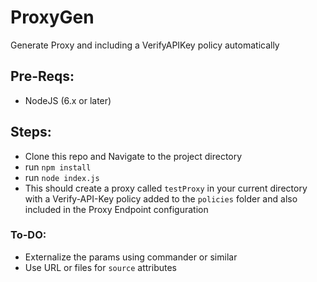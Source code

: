 # ProxyGen
Generate Proxy and including a VerifyAPIKey policy automatically

## Pre-Reqs:
- NodeJS (6.x or later)

## Steps:
- Clone this repo and Navigate to the project directory
- run `npm install`
- run  `node index.js`
- This should create a proxy called `testProxy` in your current directory with a Verify-API-Key policy added to the `policies` folder and also included in the Proxy Endpoint configuration

### To-DO:
- Externalize the params using commander or similar
- Use URL or files for `source` attributes
